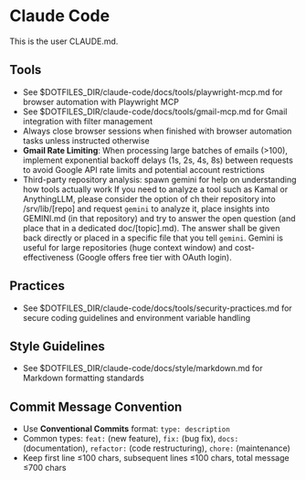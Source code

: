 # Claude Code

This is the user CLAUDE.md.

## Tools
- See $DOTFILES_DIR/claude-code/docs/tools/playwright-mcp.md for browser automation with Playwright MCP
- See $DOTFILES_DIR/claude-code/docs/tools/gmail-mcp.md for Gmail integration with filter management
- Always close browser sessions when finished with browser automation tasks unless instructed otherwise
- **Gmail Rate Limiting**: When processing large batches of emails (>100), implement exponential backoff delays (1s, 2s, 4s, 8s) between requests to avoid Google API rate limits and potential account restrictions
- Third-party repository analysis: spawn gemini for help on understanding how tools actually work
  If you need to analyze a tool such as Kamal or AnythingLLM, please consider the option of ch
  their repository into /srv/lib/[repo] and request `gemini` to analyze it, place
  insights into GEMINI.md (in that repository) and try to answer the open
  question (and place that in a dedicated doc/[topic].md). The answer shall be
  given back directly or placed in a specific file that you tell `gemini`.
  Gemini is useful for large repositories (huge context window) and cost-effectiveness 
  (Google offers free tier with OAuth login).

## Practices
- See $DOTFILES_DIR/claude-code/docs/tools/security-practices.md for secure coding
  guidelines and environment variable handling

## Style Guidelines
- See $DOTFILES_DIR/claude-code/docs/style/markdown.md for Markdown formatting standards

## Commit Message Convention
- Use **Conventional Commits** format: `type: description`
- Common types: `feat:` (new feature), `fix:` (bug fix), `docs:` (documentation), `refactor:` (code restructuring), `chore:` (maintenance)
- Keep first line ≤100 chars, subsequent lines ≤100 chars, total message ≤700 chars
